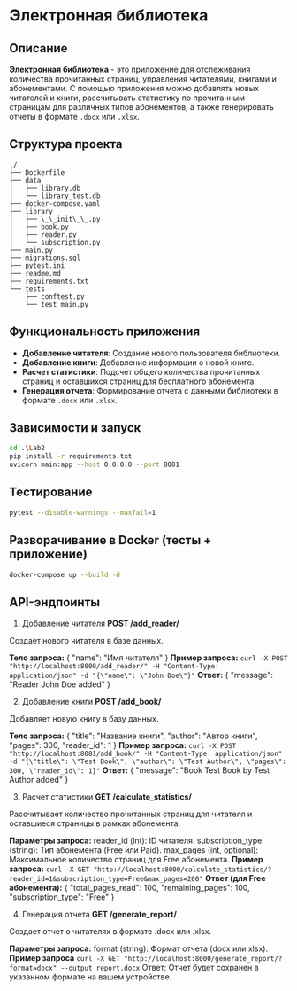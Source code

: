 # Электронная библиотека

## Описание
**Электронная библиотека** - это приложение для отслеживания количества прочитанных страниц, управления читателями, книгами и абонементами. С помощью приложения можно добавлять новых читателей и книги, рассчитывать статистику по прочитанным страницам для различных типов абонементов, а также генерировать отчеты в формате `.docx` или `.xlsx`.

## Структура проекта
```
./
├── Dockerfile
├── data
│   ├── library.db
│   └── library_test.db
├── docker-compose.yaml
├── library
│   ├── \_\_init\_\_.py
│   ├── book.py
│   ├── reader.py
│   └── subscription.py
├── main.py
├── migrations.sql
├── pytest.ini
├── readme.md
├── requirements.txt
└── tests
    ├── conftest.py
    └── test_main.py
```

## Функциональность приложения

- **Добавление читателя**: Создание нового пользователя библиотеки.
- **Добавление книги**: Добавление информации о новой книге.
- **Расчет статистики**: Подсчет общего количества прочитанных страниц и оставшихся страниц для бесплатного абонемента.
- **Генерация отчета**: Формирование отчета с данными библиотеки в формате `.docx` или `.xlsx`.

## Зависимости и запуск
```bash
cd .\Lab2
pip install -r requirements.txt
uvicorn main:app --host 0.0.0.0 --port 8081
```

## Тестирование
```bash
pytest --disable-warnings --maxfail=1
```

## Разворачивание в Docker (тесты + приложение)
```bash
docker-compose up --build -d
```

## API-эндпоинты
1. Добавление читателя
**POST /add_reader/**

Создает нового читателя в базе данных.

**Тело запроса:**
{
 "name": "Имя читателя"
}
**Пример запроса:**
```curl -X POST "http://localhost:8000/add_reader/" -H "Content-Type: application/json" -d "{\"name\": \"John Doe\"}"```
**Ответ:**
{
 "message": "Reader John Doe added"
}

2. Добавление книги
**POST /add_book/**

Добавляет новую книгу в базу данных.

**Тело запроса:**
{
 "title": "Название книги",
 "author": "Автор книги",
 "pages": 300,
 "reader_id": 1
}
**Пример запроса:**
```curl -X POST "http://localhost:8081/add_book/" -H "Content-Type: application/json" -d "{\"title\": \"Test Book\", \"author\": \"Test Author\", \"pages\": 300, \"reader_id\": 1}"```
**Ответ:**
{
  "message": "Book Test Book by Test Author added"
}


3. Расчет статистики
**GET /calculate_statistics/**

Рассчитывает количество прочитанных страниц для читателя и оставшиеся страницы в рамках абонемента.

**Параметры запроса:**
reader_id (int): ID читателя.
subscription_type (string): Тип абонемента (Free или Paid).
max_pages (int, optional): Максимальное количество страниц для Free абонемента.
**Пример запроса:**
```curl -X GET "http://localhost:8000/calculate_statistics/?reader_id=1&subscription_type=Free&max_pages=200"```
**Ответ (для Free абонемента):**
{
 "total_pages_read": 100,
 "remaining_pages": 100,
 "subscription_type": "Free"
}

4. Генерация отчета
**GET /generate_report/**

Создает отчет о читателях в формате .docx или .xlsx.

**Параметры запроса:**
format (string): Формат отчета (docx или xlsx).
**Пример запроса**
```curl -X GET "http://localhost:8000/generate_report/?format=docx" --output report.docx```
Ответ: Отчет будет сохранен в указанном формате на вашем устройстве.

